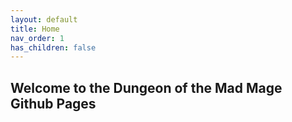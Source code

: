 ```yaml
---
layout: default
title: Home
nav_order: 1
has_children: false
---
```


## Welcome to the Dungeon of the Mad Mage Github Pages
